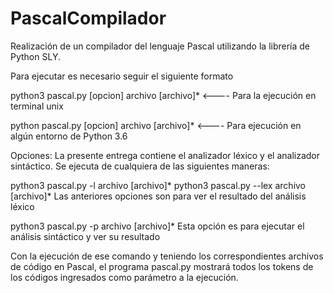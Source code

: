 # PascalCompilador
Realización de un compilador del lenguaje Pascal utilizando la librería de Python SLY.

Para ejecutar es necesario seguir el siguiente formato

python3 pascal.py [opcion] archivo [archivo]* <---- Para la ejecución en terminal unix

python pascal.py [opcion] archivo [archivo]* <---- Para ejecución en algún entorno de Python 3.6

Opciones:
La presente entrega contiene el analizador léxico y el analizador sintáctico. Se ejecuta de cualquiera de las siguientes maneras:

python3 pascal.py -l archivo [archivo]*
python3 pascal.py --lex archivo [archivo]*
Las anteriores opciones son para ver el resultado del análisis léxico

python3 pascal.py -p archivo [archivo]*
Esta opción es para ejecutar el análisis sintáctico y ver su resultado

Con la ejecución de ese comando y teniendo los correspondientes archivos de código en Pascal, el programa pascal.py mostrará todos los tokens de los códigos ingresados como parámetro a la ejecución.
